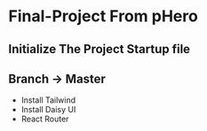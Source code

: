 # Final-Project From pHero

## Initialize The Project Startup file

## Branch -> Master

* Install Tailwind
* Install Daisy UI
* React Router
